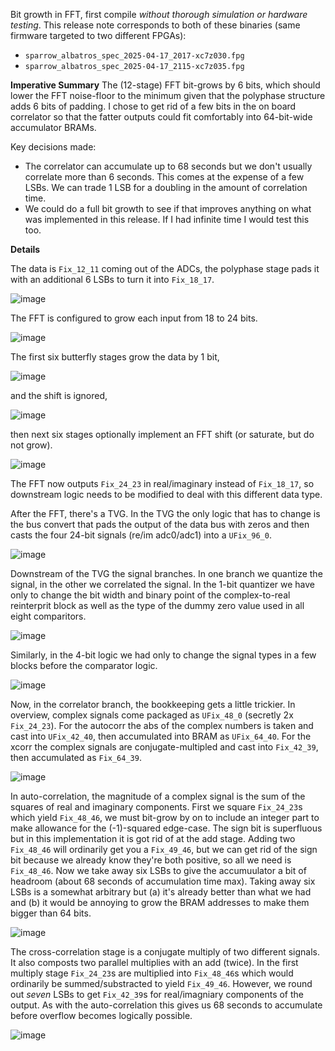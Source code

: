 Bit growth in FFT, first compile *without thorough simulation or hardware testing*. This release note corresponds to both of these binaries (same firmware targeted to two different FPGAs):
- `sparrow_albatros_spec_2025-04-17_2017-xc7z030.fpg`
- `sparrow_albatros_spec_2025-04-17_2115-xc7z035.fpg`

**Imperative Summary**
The (12-stage) FFT bit-grows by 6 bits, which should lower the FFT noise-floor to the minimum given that the polyphase structure adds 6 bits of padding. I chose to get rid of a few bits in the on board correlator so that the fatter outputs could fit comfortably into 64-bit-wide accumulator BRAMs.

Key decisions made: 
- The correlator can accumulate up to 68 seconds but we don't usually correlate more than 6 seconds. This comes at the expense of a few LSBs. We can trade 1 LSB for a doubling in the amount of correlation time.
- We could do a full bit growth to see if that improves anything on what was implemented in this release. If I had infinite time I would test this too. 

**Details**

The data is `Fix_12_11` coming out of the ADCs, the polyphase stage pads it with an additional 6 LSBs to turn it into `Fix_18_17`.

![image](https://github.com/user-attachments/assets/1da39b2e-953c-4e63-86ac-e9026024bd1d)

The FFT is configured to grow each input from 18 to 24 bits.

![image](https://github.com/user-attachments/assets/5bfc2183-2084-4824-bf57-4c2cbfaa001d)

The first six butterfly stages grow the data by 1 bit, 

![image](https://github.com/user-attachments/assets/a1829c58-ea77-4ecb-a32c-6f277f2ba875)

and the shift is ignored, 

![image](https://github.com/user-attachments/assets/72af62fa-cca4-443f-b8c3-fb587b6e85d4)

then next six stages optionally implement an FFT shift (or saturate, but do not grow).

![image](https://github.com/user-attachments/assets/b916e961-3c53-4881-bffe-378b4443aa58)

The FFT now outputs `Fix_24_23` in real/imaginary instead of `Fix_18_17`, so downstream logic needs to be modified to deal with this different data type. 

After the FFT, there's a TVG. In the TVG the only logic that has to change is the bus convert that pads the output of the data bus with zeros and then casts the four 24-bit signals (re/im adc0/adc1) into a `UFix_96_0`.  

![image](https://github.com/user-attachments/assets/7f50d397-6f27-47aa-ac71-9b3a067e37fa)

Downstream of the TVG the signal branches. In one branch we quantize the signal, in the other we correlated the signal. In the 1-bit quantizer we have only to change the bit width and binary point of the complex-to-real reinterprit block as well as the type of the dummy zero value used in all eight comparitors. 

![image](https://github.com/user-attachments/assets/29c3cade-bd74-4ae3-8129-d2f49d632b11)

Similarly, in the 4-bit logic we had only to change the signal types in a few blocks before the comparator logic. 

![image](https://github.com/user-attachments/assets/53161e43-81fd-4343-bf39-675922d16ab9)

Now, in the correlator branch, the bookkeeping gets a little trickier. In overview, complex signals come packaged as `UFix_48_0` (secretly 2x `Fix_24_23`). For the autocorr the abs of the complex numbers is taken and cast into `UFix_42_40`, then accumulated into BRAM as `UFix_64_40`. For the xcorr the complex signals are conjugate-multipled and cast into `Fix_42_39`, then accumulated as `Fix_64_39`.

![image](https://github.com/user-attachments/assets/68f349ee-7a93-4d16-8b2c-456e565b44f0)

In auto-correlation, the magnitude of a complex signal is the sum of the squares of real and imaginary components. First we square `Fix_24_23`s which yield `Fix_48_46`, we must bit-grow by on to include an integer part to make allowance for the (-1)-squared edge-case. The sign bit is superfluous but in this implementation it is got rid of at the add stage. Adding two `Fix_48_46` will ordinarily get you a `Fix_49_46`, but we can get rid of the sign bit because we already know they're both positive, so all we need is `Fix_48_46`. Now we take away six LSBs to give the accumuulator a bit of headroom (about 68 seconds of accumulation time max). Taking away six LSBs is a somewhat arbitrary but (a) it's already better than what we had and (b) it would be annoying to grow the BRAM addresses to make them bigger than 64 bits.  

![image](https://github.com/user-attachments/assets/1d7856d0-58af-4ffe-bdd6-c8104b58eabf)

The cross-correlation stage is a conjugate multiply of two different signals. It also composts two parallel multiplies with an add (twice). In the first multiply stage `Fix_24_23`s are multiplied into `Fix_48_46`s which would ordinarily be summed/substracted to yield `Fix_49_46`. However, we round out *seven* LSBs to get `Fix_42_39`s for real/imagniary components of the output. As with the auto-correlation this gives us 68 seconds to accumulate before overflow becomes logically possible. 

![image](https://github.com/user-attachments/assets/6a531ecd-0243-49f4-a2f7-b70c7073b81d)















